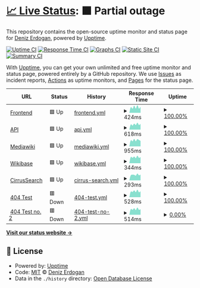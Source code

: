 # [📈 Live Status](https://deer-wmde.github.io/wikibase-dev-uptime): <!--live status--> **🟧 Partial outage**

This repository contains the open-source uptime monitor and status page for [Deniz Erdogan](https://deer-wmde.github.io/wikibase-dev-uptime), powered by [Upptime](https://github.com/upptime/upptime).

[![Uptime CI](https://github.com/deer-wmde/wikibase-dev-uptime/workflows/Uptime%20CI/badge.svg)](https://github.com/deer-wmde/wikibase-dev-uptime/actions?query=workflow%3A%22Uptime+CI%22)
[![Response Time CI](https://github.com/deer-wmde/wikibase-dev-uptime/workflows/Response%20Time%20CI/badge.svg)](https://github.com/deer-wmde/wikibase-dev-uptime/actions?query=workflow%3A%22Response+Time+CI%22)
[![Graphs CI](https://github.com/deer-wmde/wikibase-dev-uptime/workflows/Graphs%20CI/badge.svg)](https://github.com/deer-wmde/wikibase-dev-uptime/actions?query=workflow%3A%22Graphs+CI%22)
[![Static Site CI](https://github.com/deer-wmde/wikibase-dev-uptime/workflows/Static%20Site%20CI/badge.svg)](https://github.com/deer-wmde/wikibase-dev-uptime/actions?query=workflow%3A%22Static+Site+CI%22)
[![Summary CI](https://github.com/deer-wmde/wikibase-dev-uptime/workflows/Summary%20CI/badge.svg)](https://github.com/deer-wmde/wikibase-dev-uptime/actions?query=workflow%3A%22Summary+CI%22)

With [Upptime](https://upptime.js.org), you can get your own unlimited and free uptime monitor and status page, powered entirely by a GitHub repository. We use [Issues](https://github.com/deer-wmde/wikibase-dev-uptime/issues) as incident reports, [Actions](https://github.com/deer-wmde/wikibase-dev-uptime/actions) as uptime monitors, and [Pages](https://deer-wmde.github.io/wikibase-dev-uptime) for the status page.

<!--start: status pages-->
<!-- This summary is generated by Upptime (https://github.com/upptime/upptime) -->
<!-- Do not edit this manually, your changes will be overwritten -->
<!-- prettier-ignore -->
| URL | Status | History | Response Time | Uptime |
| --- | ------ | ------- | ------------- | ------ |
| <img alt="" src="https://icons.duckduckgo.com/ip3/www.wikibase.dev.ico" height="13"> [Frontend](https://www.wikibase.dev/) | 🟩 Up | [frontend.yml](https://github.com/deer-wmde/wikibase-dev-uptime/commits/HEAD/history/frontend.yml) | <details><summary><img alt="Response time graph" src="./graphs/frontend/response-time-week.png" height="20"> 424ms</summary><br><a href="https://deer-wmde.github.io/wikibase-dev-uptime/history/frontend"><img alt="Response time 428" src="https://img.shields.io/endpoint?url=https%3A%2F%2Fraw.githubusercontent.com%2Fdeer-wmde%2Fwikibase-dev-uptime%2FHEAD%2Fapi%2Ffrontend%2Fresponse-time.json"></a><br><a href="https://deer-wmde.github.io/wikibase-dev-uptime/history/frontend"><img alt="24-hour response time 365" src="https://img.shields.io/endpoint?url=https%3A%2F%2Fraw.githubusercontent.com%2Fdeer-wmde%2Fwikibase-dev-uptime%2FHEAD%2Fapi%2Ffrontend%2Fresponse-time-day.json"></a><br><a href="https://deer-wmde.github.io/wikibase-dev-uptime/history/frontend"><img alt="7-day response time 424" src="https://img.shields.io/endpoint?url=https%3A%2F%2Fraw.githubusercontent.com%2Fdeer-wmde%2Fwikibase-dev-uptime%2FHEAD%2Fapi%2Ffrontend%2Fresponse-time-week.json"></a><br><a href="https://deer-wmde.github.io/wikibase-dev-uptime/history/frontend"><img alt="30-day response time 425" src="https://img.shields.io/endpoint?url=https%3A%2F%2Fraw.githubusercontent.com%2Fdeer-wmde%2Fwikibase-dev-uptime%2FHEAD%2Fapi%2Ffrontend%2Fresponse-time-month.json"></a><br><a href="https://deer-wmde.github.io/wikibase-dev-uptime/history/frontend"><img alt="1-year response time 428" src="https://img.shields.io/endpoint?url=https%3A%2F%2Fraw.githubusercontent.com%2Fdeer-wmde%2Fwikibase-dev-uptime%2FHEAD%2Fapi%2Ffrontend%2Fresponse-time-year.json"></a></details> | <details><summary><a href="https://deer-wmde.github.io/wikibase-dev-uptime/history/frontend">100.00%</a></summary><a href="https://deer-wmde.github.io/wikibase-dev-uptime/history/frontend"><img alt="All-time uptime 99.92%" src="https://img.shields.io/endpoint?url=https%3A%2F%2Fraw.githubusercontent.com%2Fdeer-wmde%2Fwikibase-dev-uptime%2FHEAD%2Fapi%2Ffrontend%2Fuptime.json"></a><br><a href="https://deer-wmde.github.io/wikibase-dev-uptime/history/frontend"><img alt="24-hour uptime 100.00%" src="https://img.shields.io/endpoint?url=https%3A%2F%2Fraw.githubusercontent.com%2Fdeer-wmde%2Fwikibase-dev-uptime%2FHEAD%2Fapi%2Ffrontend%2Fuptime-day.json"></a><br><a href="https://deer-wmde.github.io/wikibase-dev-uptime/history/frontend"><img alt="7-day uptime 100.00%" src="https://img.shields.io/endpoint?url=https%3A%2F%2Fraw.githubusercontent.com%2Fdeer-wmde%2Fwikibase-dev-uptime%2FHEAD%2Fapi%2Ffrontend%2Fuptime-week.json"></a><br><a href="https://deer-wmde.github.io/wikibase-dev-uptime/history/frontend"><img alt="30-day uptime 100.00%" src="https://img.shields.io/endpoint?url=https%3A%2F%2Fraw.githubusercontent.com%2Fdeer-wmde%2Fwikibase-dev-uptime%2FHEAD%2Fapi%2Ffrontend%2Fuptime-month.json"></a><br><a href="https://deer-wmde.github.io/wikibase-dev-uptime/history/frontend"><img alt="1-year uptime 99.92%" src="https://img.shields.io/endpoint?url=https%3A%2F%2Fraw.githubusercontent.com%2Fdeer-wmde%2Fwikibase-dev-uptime%2FHEAD%2Fapi%2Ffrontend%2Fuptime-year.json"></a></details>
| <img alt="" src="https://icons.duckduckgo.com/ip3/api.wikibase.dev.ico" height="13"> [API](https://api.wikibase.dev/healthz) | 🟩 Up | [api.yml](https://github.com/deer-wmde/wikibase-dev-uptime/commits/HEAD/history/api.yml) | <details><summary><img alt="Response time graph" src="./graphs/api/response-time-week.png" height="20"> 618ms</summary><br><a href="https://deer-wmde.github.io/wikibase-dev-uptime/history/api"><img alt="Response time 621" src="https://img.shields.io/endpoint?url=https%3A%2F%2Fraw.githubusercontent.com%2Fdeer-wmde%2Fwikibase-dev-uptime%2FHEAD%2Fapi%2Fapi%2Fresponse-time.json"></a><br><a href="https://deer-wmde.github.io/wikibase-dev-uptime/history/api"><img alt="24-hour response time 583" src="https://img.shields.io/endpoint?url=https%3A%2F%2Fraw.githubusercontent.com%2Fdeer-wmde%2Fwikibase-dev-uptime%2FHEAD%2Fapi%2Fapi%2Fresponse-time-day.json"></a><br><a href="https://deer-wmde.github.io/wikibase-dev-uptime/history/api"><img alt="7-day response time 618" src="https://img.shields.io/endpoint?url=https%3A%2F%2Fraw.githubusercontent.com%2Fdeer-wmde%2Fwikibase-dev-uptime%2FHEAD%2Fapi%2Fapi%2Fresponse-time-week.json"></a><br><a href="https://deer-wmde.github.io/wikibase-dev-uptime/history/api"><img alt="30-day response time 627" src="https://img.shields.io/endpoint?url=https%3A%2F%2Fraw.githubusercontent.com%2Fdeer-wmde%2Fwikibase-dev-uptime%2FHEAD%2Fapi%2Fapi%2Fresponse-time-month.json"></a><br><a href="https://deer-wmde.github.io/wikibase-dev-uptime/history/api"><img alt="1-year response time 621" src="https://img.shields.io/endpoint?url=https%3A%2F%2Fraw.githubusercontent.com%2Fdeer-wmde%2Fwikibase-dev-uptime%2FHEAD%2Fapi%2Fapi%2Fresponse-time-year.json"></a></details> | <details><summary><a href="https://deer-wmde.github.io/wikibase-dev-uptime/history/api">100.00%</a></summary><a href="https://deer-wmde.github.io/wikibase-dev-uptime/history/api"><img alt="All-time uptime 99.93%" src="https://img.shields.io/endpoint?url=https%3A%2F%2Fraw.githubusercontent.com%2Fdeer-wmde%2Fwikibase-dev-uptime%2FHEAD%2Fapi%2Fapi%2Fuptime.json"></a><br><a href="https://deer-wmde.github.io/wikibase-dev-uptime/history/api"><img alt="24-hour uptime 100.00%" src="https://img.shields.io/endpoint?url=https%3A%2F%2Fraw.githubusercontent.com%2Fdeer-wmde%2Fwikibase-dev-uptime%2FHEAD%2Fapi%2Fapi%2Fuptime-day.json"></a><br><a href="https://deer-wmde.github.io/wikibase-dev-uptime/history/api"><img alt="7-day uptime 100.00%" src="https://img.shields.io/endpoint?url=https%3A%2F%2Fraw.githubusercontent.com%2Fdeer-wmde%2Fwikibase-dev-uptime%2FHEAD%2Fapi%2Fapi%2Fuptime-week.json"></a><br><a href="https://deer-wmde.github.io/wikibase-dev-uptime/history/api"><img alt="30-day uptime 100.00%" src="https://img.shields.io/endpoint?url=https%3A%2F%2Fraw.githubusercontent.com%2Fdeer-wmde%2Fwikibase-dev-uptime%2FHEAD%2Fapi%2Fapi%2Fuptime-month.json"></a><br><a href="https://deer-wmde.github.io/wikibase-dev-uptime/history/api"><img alt="1-year uptime 99.93%" src="https://img.shields.io/endpoint?url=https%3A%2F%2Fraw.githubusercontent.com%2Fdeer-wmde%2Fwikibase-dev-uptime%2FHEAD%2Fapi%2Fapi%2Fuptime-year.json"></a></details>
| <img alt="" src="https://icons.duckduckgo.com/ip3/coffeebase.wikibase.dev.ico" height="13"> [Mediawiki](https://coffeebase.wikibase.dev/) | 🟩 Up | [mediawiki.yml](https://github.com/deer-wmde/wikibase-dev-uptime/commits/HEAD/history/mediawiki.yml) | <details><summary><img alt="Response time graph" src="./graphs/mediawiki/response-time-week.png" height="20"> 955ms</summary><br><a href="https://deer-wmde.github.io/wikibase-dev-uptime/history/mediawiki"><img alt="Response time 989" src="https://img.shields.io/endpoint?url=https%3A%2F%2Fraw.githubusercontent.com%2Fdeer-wmde%2Fwikibase-dev-uptime%2FHEAD%2Fapi%2Fmediawiki%2Fresponse-time.json"></a><br><a href="https://deer-wmde.github.io/wikibase-dev-uptime/history/mediawiki"><img alt="24-hour response time 847" src="https://img.shields.io/endpoint?url=https%3A%2F%2Fraw.githubusercontent.com%2Fdeer-wmde%2Fwikibase-dev-uptime%2FHEAD%2Fapi%2Fmediawiki%2Fresponse-time-day.json"></a><br><a href="https://deer-wmde.github.io/wikibase-dev-uptime/history/mediawiki"><img alt="7-day response time 955" src="https://img.shields.io/endpoint?url=https%3A%2F%2Fraw.githubusercontent.com%2Fdeer-wmde%2Fwikibase-dev-uptime%2FHEAD%2Fapi%2Fmediawiki%2Fresponse-time-week.json"></a><br><a href="https://deer-wmde.github.io/wikibase-dev-uptime/history/mediawiki"><img alt="30-day response time 951" src="https://img.shields.io/endpoint?url=https%3A%2F%2Fraw.githubusercontent.com%2Fdeer-wmde%2Fwikibase-dev-uptime%2FHEAD%2Fapi%2Fmediawiki%2Fresponse-time-month.json"></a><br><a href="https://deer-wmde.github.io/wikibase-dev-uptime/history/mediawiki"><img alt="1-year response time 989" src="https://img.shields.io/endpoint?url=https%3A%2F%2Fraw.githubusercontent.com%2Fdeer-wmde%2Fwikibase-dev-uptime%2FHEAD%2Fapi%2Fmediawiki%2Fresponse-time-year.json"></a></details> | <details><summary><a href="https://deer-wmde.github.io/wikibase-dev-uptime/history/mediawiki">100.00%</a></summary><a href="https://deer-wmde.github.io/wikibase-dev-uptime/history/mediawiki"><img alt="All-time uptime 99.93%" src="https://img.shields.io/endpoint?url=https%3A%2F%2Fraw.githubusercontent.com%2Fdeer-wmde%2Fwikibase-dev-uptime%2FHEAD%2Fapi%2Fmediawiki%2Fuptime.json"></a><br><a href="https://deer-wmde.github.io/wikibase-dev-uptime/history/mediawiki"><img alt="24-hour uptime 100.00%" src="https://img.shields.io/endpoint?url=https%3A%2F%2Fraw.githubusercontent.com%2Fdeer-wmde%2Fwikibase-dev-uptime%2FHEAD%2Fapi%2Fmediawiki%2Fuptime-day.json"></a><br><a href="https://deer-wmde.github.io/wikibase-dev-uptime/history/mediawiki"><img alt="7-day uptime 100.00%" src="https://img.shields.io/endpoint?url=https%3A%2F%2Fraw.githubusercontent.com%2Fdeer-wmde%2Fwikibase-dev-uptime%2FHEAD%2Fapi%2Fmediawiki%2Fuptime-week.json"></a><br><a href="https://deer-wmde.github.io/wikibase-dev-uptime/history/mediawiki"><img alt="30-day uptime 100.00%" src="https://img.shields.io/endpoint?url=https%3A%2F%2Fraw.githubusercontent.com%2Fdeer-wmde%2Fwikibase-dev-uptime%2FHEAD%2Fapi%2Fmediawiki%2Fuptime-month.json"></a><br><a href="https://deer-wmde.github.io/wikibase-dev-uptime/history/mediawiki"><img alt="1-year uptime 99.93%" src="https://img.shields.io/endpoint?url=https%3A%2F%2Fraw.githubusercontent.com%2Fdeer-wmde%2Fwikibase-dev-uptime%2FHEAD%2Fapi%2Fmediawiki%2Fuptime-year.json"></a></details>
| <img alt="" src="https://icons.duckduckgo.com/ip3/coffeebase.wikibase.dev.ico" height="13"> [Wikibase](https://coffeebase.wikibase.dev/wiki/Item:Q1) | 🟩 Up | [wikibase.yml](https://github.com/deer-wmde/wikibase-dev-uptime/commits/HEAD/history/wikibase.yml) | <details><summary><img alt="Response time graph" src="./graphs/wikibase/response-time-week.png" height="20"> 344ms</summary><br><a href="https://deer-wmde.github.io/wikibase-dev-uptime/history/wikibase"><img alt="Response time 378" src="https://img.shields.io/endpoint?url=https%3A%2F%2Fraw.githubusercontent.com%2Fdeer-wmde%2Fwikibase-dev-uptime%2FHEAD%2Fapi%2Fwikibase%2Fresponse-time.json"></a><br><a href="https://deer-wmde.github.io/wikibase-dev-uptime/history/wikibase"><img alt="24-hour response time 273" src="https://img.shields.io/endpoint?url=https%3A%2F%2Fraw.githubusercontent.com%2Fdeer-wmde%2Fwikibase-dev-uptime%2FHEAD%2Fapi%2Fwikibase%2Fresponse-time-day.json"></a><br><a href="https://deer-wmde.github.io/wikibase-dev-uptime/history/wikibase"><img alt="7-day response time 344" src="https://img.shields.io/endpoint?url=https%3A%2F%2Fraw.githubusercontent.com%2Fdeer-wmde%2Fwikibase-dev-uptime%2FHEAD%2Fapi%2Fwikibase%2Fresponse-time-week.json"></a><br><a href="https://deer-wmde.github.io/wikibase-dev-uptime/history/wikibase"><img alt="30-day response time 378" src="https://img.shields.io/endpoint?url=https%3A%2F%2Fraw.githubusercontent.com%2Fdeer-wmde%2Fwikibase-dev-uptime%2FHEAD%2Fapi%2Fwikibase%2Fresponse-time-month.json"></a><br><a href="https://deer-wmde.github.io/wikibase-dev-uptime/history/wikibase"><img alt="1-year response time 378" src="https://img.shields.io/endpoint?url=https%3A%2F%2Fraw.githubusercontent.com%2Fdeer-wmde%2Fwikibase-dev-uptime%2FHEAD%2Fapi%2Fwikibase%2Fresponse-time-year.json"></a></details> | <details><summary><a href="https://deer-wmde.github.io/wikibase-dev-uptime/history/wikibase">100.00%</a></summary><a href="https://deer-wmde.github.io/wikibase-dev-uptime/history/wikibase"><img alt="All-time uptime 99.93%" src="https://img.shields.io/endpoint?url=https%3A%2F%2Fraw.githubusercontent.com%2Fdeer-wmde%2Fwikibase-dev-uptime%2FHEAD%2Fapi%2Fwikibase%2Fuptime.json"></a><br><a href="https://deer-wmde.github.io/wikibase-dev-uptime/history/wikibase"><img alt="24-hour uptime 100.00%" src="https://img.shields.io/endpoint?url=https%3A%2F%2Fraw.githubusercontent.com%2Fdeer-wmde%2Fwikibase-dev-uptime%2FHEAD%2Fapi%2Fwikibase%2Fuptime-day.json"></a><br><a href="https://deer-wmde.github.io/wikibase-dev-uptime/history/wikibase"><img alt="7-day uptime 100.00%" src="https://img.shields.io/endpoint?url=https%3A%2F%2Fraw.githubusercontent.com%2Fdeer-wmde%2Fwikibase-dev-uptime%2FHEAD%2Fapi%2Fwikibase%2Fuptime-week.json"></a><br><a href="https://deer-wmde.github.io/wikibase-dev-uptime/history/wikibase"><img alt="30-day uptime 100.00%" src="https://img.shields.io/endpoint?url=https%3A%2F%2Fraw.githubusercontent.com%2Fdeer-wmde%2Fwikibase-dev-uptime%2FHEAD%2Fapi%2Fwikibase%2Fuptime-month.json"></a><br><a href="https://deer-wmde.github.io/wikibase-dev-uptime/history/wikibase"><img alt="1-year uptime 99.93%" src="https://img.shields.io/endpoint?url=https%3A%2F%2Fraw.githubusercontent.com%2Fdeer-wmde%2Fwikibase-dev-uptime%2FHEAD%2Fapi%2Fwikibase%2Fuptime-year.json"></a></details>
| <img alt="" src="https://icons.duckduckgo.com/ip3/coffeebase.wikibase.dev.ico" height="13"> [CirrusSearch](https://coffeebase.wikibase.dev/w/api.php?action=wbsearchentities&search=q1&format=json&errorformat=plaintext&language=en&uselang=en&type=item) | 🟩 Up | [cirrus-search.yml](https://github.com/deer-wmde/wikibase-dev-uptime/commits/HEAD/history/cirrus-search.yml) | <details><summary><img alt="Response time graph" src="./graphs/cirrus-search/response-time-week.png" height="20"> 293ms</summary><br><a href="https://deer-wmde.github.io/wikibase-dev-uptime/history/cirrus-search"><img alt="Response time 435" src="https://img.shields.io/endpoint?url=https%3A%2F%2Fraw.githubusercontent.com%2Fdeer-wmde%2Fwikibase-dev-uptime%2FHEAD%2Fapi%2Fcirrus-search%2Fresponse-time.json"></a><br><a href="https://deer-wmde.github.io/wikibase-dev-uptime/history/cirrus-search"><img alt="24-hour response time 273" src="https://img.shields.io/endpoint?url=https%3A%2F%2Fraw.githubusercontent.com%2Fdeer-wmde%2Fwikibase-dev-uptime%2FHEAD%2Fapi%2Fcirrus-search%2Fresponse-time-day.json"></a><br><a href="https://deer-wmde.github.io/wikibase-dev-uptime/history/cirrus-search"><img alt="7-day response time 293" src="https://img.shields.io/endpoint?url=https%3A%2F%2Fraw.githubusercontent.com%2Fdeer-wmde%2Fwikibase-dev-uptime%2FHEAD%2Fapi%2Fcirrus-search%2Fresponse-time-week.json"></a><br><a href="https://deer-wmde.github.io/wikibase-dev-uptime/history/cirrus-search"><img alt="30-day response time 504" src="https://img.shields.io/endpoint?url=https%3A%2F%2Fraw.githubusercontent.com%2Fdeer-wmde%2Fwikibase-dev-uptime%2FHEAD%2Fapi%2Fcirrus-search%2Fresponse-time-month.json"></a><br><a href="https://deer-wmde.github.io/wikibase-dev-uptime/history/cirrus-search"><img alt="1-year response time 435" src="https://img.shields.io/endpoint?url=https%3A%2F%2Fraw.githubusercontent.com%2Fdeer-wmde%2Fwikibase-dev-uptime%2FHEAD%2Fapi%2Fcirrus-search%2Fresponse-time-year.json"></a></details> | <details><summary><a href="https://deer-wmde.github.io/wikibase-dev-uptime/history/cirrus-search">100.00%</a></summary><a href="https://deer-wmde.github.io/wikibase-dev-uptime/history/cirrus-search"><img alt="All-time uptime 99.93%" src="https://img.shields.io/endpoint?url=https%3A%2F%2Fraw.githubusercontent.com%2Fdeer-wmde%2Fwikibase-dev-uptime%2FHEAD%2Fapi%2Fcirrus-search%2Fuptime.json"></a><br><a href="https://deer-wmde.github.io/wikibase-dev-uptime/history/cirrus-search"><img alt="24-hour uptime 100.00%" src="https://img.shields.io/endpoint?url=https%3A%2F%2Fraw.githubusercontent.com%2Fdeer-wmde%2Fwikibase-dev-uptime%2FHEAD%2Fapi%2Fcirrus-search%2Fuptime-day.json"></a><br><a href="https://deer-wmde.github.io/wikibase-dev-uptime/history/cirrus-search"><img alt="7-day uptime 100.00%" src="https://img.shields.io/endpoint?url=https%3A%2F%2Fraw.githubusercontent.com%2Fdeer-wmde%2Fwikibase-dev-uptime%2FHEAD%2Fapi%2Fcirrus-search%2Fuptime-week.json"></a><br><a href="https://deer-wmde.github.io/wikibase-dev-uptime/history/cirrus-search"><img alt="30-day uptime 100.00%" src="https://img.shields.io/endpoint?url=https%3A%2F%2Fraw.githubusercontent.com%2Fdeer-wmde%2Fwikibase-dev-uptime%2FHEAD%2Fapi%2Fcirrus-search%2Fuptime-month.json"></a><br><a href="https://deer-wmde.github.io/wikibase-dev-uptime/history/cirrus-search"><img alt="1-year uptime 99.93%" src="https://img.shields.io/endpoint?url=https%3A%2F%2Fraw.githubusercontent.com%2Fdeer-wmde%2Fwikibase-dev-uptime%2FHEAD%2Fapi%2Fcirrus-search%2Fuptime-year.json"></a></details>
| <img alt="" src="https://icons.duckduckgo.com/ip3/test.wikibase.dev.ico" height="13"> [404 Test](https://test.wikibase.dev/) | 🟥 Down | [404-test.yml](https://github.com/deer-wmde/wikibase-dev-uptime/commits/HEAD/history/404-test.yml) | <details><summary><img alt="Response time graph" src="./graphs/404-test/response-time-week.png" height="20"> 528ms</summary><br><a href="https://deer-wmde.github.io/wikibase-dev-uptime/history/404-test"><img alt="Response time 537" src="https://img.shields.io/endpoint?url=https%3A%2F%2Fraw.githubusercontent.com%2Fdeer-wmde%2Fwikibase-dev-uptime%2FHEAD%2Fapi%2F404-test%2Fresponse-time.json"></a><br><a href="https://deer-wmde.github.io/wikibase-dev-uptime/history/404-test"><img alt="24-hour response time 440" src="https://img.shields.io/endpoint?url=https%3A%2F%2Fraw.githubusercontent.com%2Fdeer-wmde%2Fwikibase-dev-uptime%2FHEAD%2Fapi%2F404-test%2Fresponse-time-day.json"></a><br><a href="https://deer-wmde.github.io/wikibase-dev-uptime/history/404-test"><img alt="7-day response time 528" src="https://img.shields.io/endpoint?url=https%3A%2F%2Fraw.githubusercontent.com%2Fdeer-wmde%2Fwikibase-dev-uptime%2FHEAD%2Fapi%2F404-test%2Fresponse-time-week.json"></a><br><a href="https://deer-wmde.github.io/wikibase-dev-uptime/history/404-test"><img alt="30-day response time 526" src="https://img.shields.io/endpoint?url=https%3A%2F%2Fraw.githubusercontent.com%2Fdeer-wmde%2Fwikibase-dev-uptime%2FHEAD%2Fapi%2F404-test%2Fresponse-time-month.json"></a><br><a href="https://deer-wmde.github.io/wikibase-dev-uptime/history/404-test"><img alt="1-year response time 537" src="https://img.shields.io/endpoint?url=https%3A%2F%2Fraw.githubusercontent.com%2Fdeer-wmde%2Fwikibase-dev-uptime%2FHEAD%2Fapi%2F404-test%2Fresponse-time-year.json"></a></details> | <details><summary><a href="https://deer-wmde.github.io/wikibase-dev-uptime/history/404-test">100.00%</a></summary><a href="https://deer-wmde.github.io/wikibase-dev-uptime/history/404-test"><img alt="All-time uptime 99.70%" src="https://img.shields.io/endpoint?url=https%3A%2F%2Fraw.githubusercontent.com%2Fdeer-wmde%2Fwikibase-dev-uptime%2FHEAD%2Fapi%2F404-test%2Fuptime.json"></a><br><a href="https://deer-wmde.github.io/wikibase-dev-uptime/history/404-test"><img alt="24-hour uptime 100.00%" src="https://img.shields.io/endpoint?url=https%3A%2F%2Fraw.githubusercontent.com%2Fdeer-wmde%2Fwikibase-dev-uptime%2FHEAD%2Fapi%2F404-test%2Fuptime-day.json"></a><br><a href="https://deer-wmde.github.io/wikibase-dev-uptime/history/404-test"><img alt="7-day uptime 100.00%" src="https://img.shields.io/endpoint?url=https%3A%2F%2Fraw.githubusercontent.com%2Fdeer-wmde%2Fwikibase-dev-uptime%2FHEAD%2Fapi%2F404-test%2Fuptime-week.json"></a><br><a href="https://deer-wmde.github.io/wikibase-dev-uptime/history/404-test"><img alt="30-day uptime 100.00%" src="https://img.shields.io/endpoint?url=https%3A%2F%2Fraw.githubusercontent.com%2Fdeer-wmde%2Fwikibase-dev-uptime%2FHEAD%2Fapi%2F404-test%2Fuptime-month.json"></a><br><a href="https://deer-wmde.github.io/wikibase-dev-uptime/history/404-test"><img alt="1-year uptime 99.70%" src="https://img.shields.io/endpoint?url=https%3A%2F%2Fraw.githubusercontent.com%2Fdeer-wmde%2Fwikibase-dev-uptime%2FHEAD%2Fapi%2F404-test%2Fuptime-year.json"></a></details>
| <img alt="" src="https://icons.duckduckgo.com/ip3/test2.wikibase.dev.ico" height="13"> [404 Test no. 2](https://test2.wikibase.dev/) | 🟥 Down | [404-test-no-2.yml](https://github.com/deer-wmde/wikibase-dev-uptime/commits/HEAD/history/404-test-no-2.yml) | <details><summary><img alt="Response time graph" src="./graphs/404-test-no-2/response-time-week.png" height="20"> 514ms</summary><br><a href="https://deer-wmde.github.io/wikibase-dev-uptime/history/404-test-no-2"><img alt="Response time 554" src="https://img.shields.io/endpoint?url=https%3A%2F%2Fraw.githubusercontent.com%2Fdeer-wmde%2Fwikibase-dev-uptime%2FHEAD%2Fapi%2F404-test-no-2%2Fresponse-time.json"></a><br><a href="https://deer-wmde.github.io/wikibase-dev-uptime/history/404-test-no-2"><img alt="24-hour response time 508" src="https://img.shields.io/endpoint?url=https%3A%2F%2Fraw.githubusercontent.com%2Fdeer-wmde%2Fwikibase-dev-uptime%2FHEAD%2Fapi%2F404-test-no-2%2Fresponse-time-day.json"></a><br><a href="https://deer-wmde.github.io/wikibase-dev-uptime/history/404-test-no-2"><img alt="7-day response time 514" src="https://img.shields.io/endpoint?url=https%3A%2F%2Fraw.githubusercontent.com%2Fdeer-wmde%2Fwikibase-dev-uptime%2FHEAD%2Fapi%2F404-test-no-2%2Fresponse-time-week.json"></a><br><a href="https://deer-wmde.github.io/wikibase-dev-uptime/history/404-test-no-2"><img alt="30-day response time 538" src="https://img.shields.io/endpoint?url=https%3A%2F%2Fraw.githubusercontent.com%2Fdeer-wmde%2Fwikibase-dev-uptime%2FHEAD%2Fapi%2F404-test-no-2%2Fresponse-time-month.json"></a><br><a href="https://deer-wmde.github.io/wikibase-dev-uptime/history/404-test-no-2"><img alt="1-year response time 554" src="https://img.shields.io/endpoint?url=https%3A%2F%2Fraw.githubusercontent.com%2Fdeer-wmde%2Fwikibase-dev-uptime%2FHEAD%2Fapi%2F404-test-no-2%2Fresponse-time-year.json"></a></details> | <details><summary><a href="https://deer-wmde.github.io/wikibase-dev-uptime/history/404-test-no-2">0.00%</a></summary><a href="https://deer-wmde.github.io/wikibase-dev-uptime/history/404-test-no-2"><img alt="All-time uptime 0.00%" src="https://img.shields.io/endpoint?url=https%3A%2F%2Fraw.githubusercontent.com%2Fdeer-wmde%2Fwikibase-dev-uptime%2FHEAD%2Fapi%2F404-test-no-2%2Fuptime.json"></a><br><a href="https://deer-wmde.github.io/wikibase-dev-uptime/history/404-test-no-2"><img alt="24-hour uptime 0.00%" src="https://img.shields.io/endpoint?url=https%3A%2F%2Fraw.githubusercontent.com%2Fdeer-wmde%2Fwikibase-dev-uptime%2FHEAD%2Fapi%2F404-test-no-2%2Fuptime-day.json"></a><br><a href="https://deer-wmde.github.io/wikibase-dev-uptime/history/404-test-no-2"><img alt="7-day uptime 0.00%" src="https://img.shields.io/endpoint?url=https%3A%2F%2Fraw.githubusercontent.com%2Fdeer-wmde%2Fwikibase-dev-uptime%2FHEAD%2Fapi%2F404-test-no-2%2Fuptime-week.json"></a><br><a href="https://deer-wmde.github.io/wikibase-dev-uptime/history/404-test-no-2"><img alt="30-day uptime 1.38%" src="https://img.shields.io/endpoint?url=https%3A%2F%2Fraw.githubusercontent.com%2Fdeer-wmde%2Fwikibase-dev-uptime%2FHEAD%2Fapi%2F404-test-no-2%2Fuptime-month.json"></a><br><a href="https://deer-wmde.github.io/wikibase-dev-uptime/history/404-test-no-2"><img alt="1-year uptime 0.00%" src="https://img.shields.io/endpoint?url=https%3A%2F%2Fraw.githubusercontent.com%2Fdeer-wmde%2Fwikibase-dev-uptime%2FHEAD%2Fapi%2F404-test-no-2%2Fuptime-year.json"></a></details>

<!--end: status pages-->

[**Visit our status website →**](https://deer-wmde.github.io/wikibase-dev-uptime)

## 📄 License

- Powered by: [Upptime](https://github.com/upptime/upptime)
- Code: [MIT](./LICENSE) © [Deniz Erdogan](https://deer-wmde.github.io/wikibase-dev-uptime)
- Data in the `./history` directory: [Open Database License](https://opendatacommons.org/licenses/odbl/1-0/)
